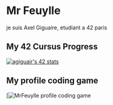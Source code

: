 # Mr Feuylle

je suis Axel Giguaire, etudiant a 42 paris

## My 42 Cursus Progress
[![agiguair's 42 stats](https://badge.mediaplus.ma/black/agiguair?1337Badge=off&UM6P=off)](https://profile.intra.42.fr/users/agiguair)

## My profile coding game
[![MrFeuylle profile coding game](elnop.tech/svg_card/?w=551&public_handle=08c7f9fd15b2c5f4c555115f539f26593568045&bg_img=true&badges=1923980068700,1922922204694,1922840039192,110379867599957,CODING_SPEED,ALGORITHMS,50907824792251,50907860075876,1925113228778,1925134353691)
